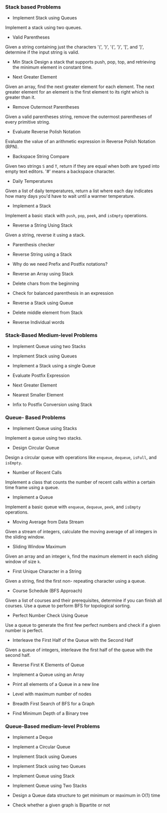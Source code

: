 
### Stack based Problems 

- Implement Stack using Queues

 Implement a stack using two queues.

- Valid Parentheses
 
 Given a string containing just the characters '(', ')', '{', '}', '[', and ']', determine if the input string is valid.

- Min Stack
 Design a stack that supports push, pop, top, and retrieving the minimum element in constant time.

- Next Greater Element
 
 Given an array, find the next greater element for each element. The next greater element for an element is the first element to its right which is greater than it.

- Remove Outermost Parentheses
 
 Given a valid parentheses string, remove the outermost parentheses of every primitive string.

- Evaluate Reverse Polish Notation
 
 Evaluate the value of an arithmetic expression in Reverse Polish Notation (RPN).

- Backspace String Compare
 
 Given two strings `S` and `T`, return if they are equal when both are typed into empty text editors. '#' means a backspace character.

- Daily Temperatures
 
 Given a list of daily temperatures, return a list where each day indicates how many days you'd have to wait until a warmer temperature.

- Implement a Stack
 
 Implement a basic stack with `push`, `pop`, `peek`, and `isEmpty` operations.

- Reverse a String Using Stack
 
 Given a string, reverse it using a stack.

- Parenthesis checker 

- Reverse String using a Stack 

- Why do we need Prefix and Postfix notations? 

- Reverse an Array using Stack

- Delete chars from the beginning 

- Check for balanced parenthesis in an expression 

- Reverse a Stack using Queue

- Delete middle element from Stack 

- Reverse Individual words 


### Stack-Based Medium-level Problems


- Implement Queue using two Stacks 

- Implement Stack using Queues

- Implement a Stack using a single Queue

- Evaluate Postfix Expression

- Next Greater Element 

- Nearest Smaller Element 

- Infix to Postfix Conversion using Stack




### Queue- Based Problems


- Implement Queue using Stacks
 
 Implement a queue using two stacks.

- Design Circular Queue
 
 Design a circular queue with operations like `enqueue`, `dequeue`, `isFull`, and `isEmpty`.

- Number of Recent Calls
 
 Implement a class that counts the number of recent calls within a certain time frame using a queue.

- Implement a Queue
 
 Implement a basic queue with `enqueue`, `dequeue`, `peek`, and `isEmpty` operations.

- Moving Average from Data Stream
 
 Given a stream of integers, calculate the moving average of all integers in the sliding window.

- Sliding Window Maximum
 
 Given an array and an integer `k`, find the maximum element in each sliding window of size `k`.

- First Unique Character in a String
 
 Given a string, find the first non- repeating character using a queue.

- Course Schedule (BFS Approach)
 
 Given a list of courses and their prerequisites, determine if you can finish all courses. Use a queue to perform BFS for topological sorting.

- Perfect Number Check Using Queue
 
 Use a queue to generate the first few perfect numbers and check if a given number is perfect.

- Interleave the First Half of the Queue with the Second Half
 
 Given a queue of integers, interleave the first half of the queue with the second half.

- Reverse First K Elements of Queue 

- Implement a Queue using an Array 

- Print all elements of a Queue in a new line 

- Level with maximum number of nodes 

- Breadth First Search of BFS for a Graph

- Find Minimum Depth of a Binary tree 


### Queue-Based medium-level Problems 


- Implement a Deque 

- Implement a Circular Queue 

- Implement Stack using Queues

- Implement Stack using two Queues

- Implement Queue using Stack 

- Implement Queue using Two Stacks 

- Design a Queue data structure to get minimum or maximum in O(1) time 

- Check whether a given graph is Bipartite or not 

